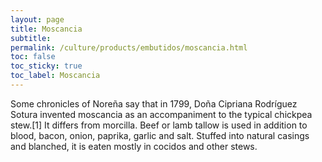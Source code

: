 ```yaml
---
layout: page
title: Moscancia
subtitle: 
permalink: /culture/products/embutidos/moscancia.html
toc: false
toc_sticky: true
toc_label: Moscancia
---
```

Some chronicles of Noreña say that in 1799, Doña Cipriana Rodríguez Sotura invented moscancia as an accompaniment to the typical chickpea stew.[1] It differs from morcilla. Beef or lamb tallow is used in addition to blood, bacon, onion, paprika, garlic and salt. Stuffed into natural casings and blanched, it is eaten mostly in cocidos and other stews.